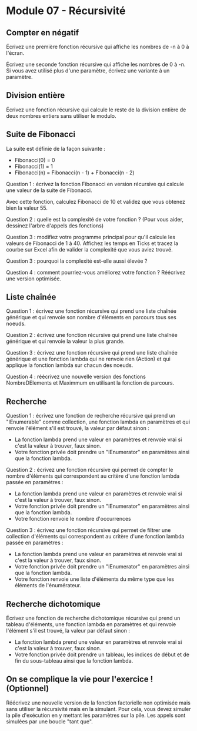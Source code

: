 # Module 07 - Récursivité

## Compter en négatif

Écrivez une première fonction récursive qui affiche les nombres de -n à 0 à l'écran.

Écrivez une seconde fonction récursive qui affiche les nombres de 0 à -n. Si vous avez utilisé plus d'une paramètre, écrivez une variante à un paramètre.

## Division entière

Écrivez une fonction récursive qui calcule le reste de la division entière de deux nombres entiers sans utiliser le modulo.

## Suite de Fibonacci

La suite est définie de la façon suivante :

- Fibonacci(0) = 0
- Fibonacci(1) = 1
- Fibonacci(n) = Fibonacci(n - 1) + Fibonacci(n - 2)


Question 1 : écrivez la fonction Fibonacci en version récursive qui calcule une valeur de la suite de Fibonacci.

Avec cette fonction, calculez Fibonacci de 10 et validez que vous obtenez bien la valeur 55.

Question 2 : quelle est la complexité de votre fonction ? (Pour vous aider, dessinez l'arbre d'appels des fonctions)

Question 3 : modifiez votre programme principal pour qu'il calcule les valeurs de Fibonacci de 1 à 40. Affichez les temps en Ticks et tracez la courbe sur Excel afin de valider la complexité que vous aviez trouvé.

Question 3 : pourquoi la complexité est-elle aussi élevée ?

Question 4 : comment pourriez-vous améliorez votre fonction ? Réécrivez une version optimisée.

## Liste chaînée

Question 1 : écrivez une fonction récursive qui prend une liste chaînée générique et qui renvoie son nombre d'éléments en parcours tous ses noeuds.

Question 2 : écrivez une fonction récursive qui prend une liste chaînée générique et qui renvoie la valeur la plus grande.

Question 3 : écrivez une fonction récursive qui prend une liste chaînée générique et une fonction lambda qui ne renvoie rien (Action<TypeElement>) et qui applique la fonction lambda sur chacun des noeuds.

Question 4 : réécrivez une nouvelle version des fonctions NombreDElements et Maximmum en utilisant la fonction de parcours.

## Recherche

Question 1 : écrivez une fonction de recherche récursive qui prend un "IEnumerable" comme collection, une fonction lambda en paramètres et qui renvoie l'élément s'il est trouvé, la valeur par défaut sinon :

- La fonction lambda prend une valeur en paramètres et renvoie vrai si c'est la valeur à trouver, faux sinon.
- Votre fonction privée doit prendre un "IEnumerator" en paramètres ainsi que la fonction lambda.

Question 2 : écrivez une fonction récursive qui permet de compter le nombre d'éléments qui correspondent au critère d'une fonction lambda passée en paramètres :

- La fonction lambda prend une valeur en paramètres et renvoie vrai si c'est la valeur à trouver, faux sinon.
- Votre fonction privée doit prendre un "IEnumerator" en paramètres ainsi que la fonction lambda.
- Votre fonction renvoie le nombre d'occurrences

Question 3 : écrivez une fonction récursive qui permet de filtrer une collection d'éléments qui correspondent au critère d'une fonction lambda passée en paramètres :

- La fonction lambda prend une valeur en paramètres et renvoie vrai si c'est la valeur à trouver, faux sinon.
- Votre fonction privée doit prendre un "IEnumerator" en paramètres ainsi que la fonction lambda.
- Votre fonction renvoie une liste d'éléments du même type que les éléments de l'énumérateur.

## Recherche dichotomique

Écrivez une fonction de recherche dichotomique récursive qui prend un tableau d'éléments, une fonction lambda en paramètres et qui renvoie l'élément s'il est trouvé, la valeur par défaut sinon :

- La fonction lambda prend une valeur en paramètres et renvoie vrai si c'est la valeur à trouver, faux sinon.
- Votre fonction privée doit prendre un tableau, les indices de début et de fin du sous-tableau ainsi que la fonction lambda.

## On se complique la vie pour l'exercice ! (Optionnel)

Réécrivez une nouvelle version de la fonction factorielle non optimisée mais sans utiliser la récursivité mais en la simulant. Pour cela, vous devez simuler la pile d'exécution en y mettant les paramètres sur la pile. Les appels sont simulées par une boucle "tant que".
